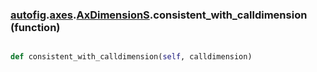 ### [autofig](autofig.md).[axes](autofig.axes.md).[AxDimensionS](autofig.axes.AxDimensionS.md).consistent_with_calldimension (function)


```py

def consistent_with_calldimension(self, calldimension)

```


